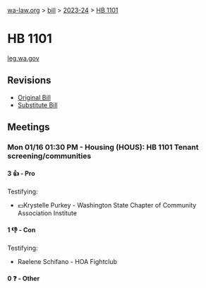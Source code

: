 [wa-law.org](/) > [bill](/bill/) > [2023-24](/bill/2023-24/) > [HB 1101](/bill/2023-24/hb/1101/)

# HB 1101
[leg.wa.gov](https://app.leg.wa.gov/billsummary?BillNumber=1101&Year=2023&Initiative=false)

## Revisions
* [Original Bill](1/)
* [Substitute Bill](S/)

## Meetings
### Mon 01/16 01:30 PM - Housing (HOUS): HB 1101 Tenant screening/communities
#### 3 👍 - Pro
Testifying:
* 💵Krystelle Purkey - Washington State Chapter of Community Association Institute

#### 1 👎 - Con
Testifying:
* Raelene Schifano - HOA Fightclub

#### 0 ❓ - Other
